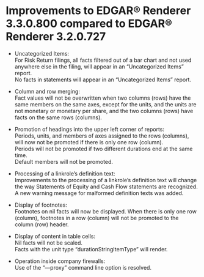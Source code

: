 # Improvements to EDGAR® Renderer 3.3.0.800 compared to EDGAR® Renderer 3.2.0.727

* Uncategorized Items:  
 For Risk Return filings, all facts filtered out of a bar chart and not used anywhere else in the filing, will appear in an “Uncategorized Items” report.  
 No facts in statements will appear in an “Uncategorized Items” report.

* Column and row merging:  
 Fact values will not be overwritten when two columns (rows) have the same members on the same axes, except for the units, and the units are not monetary or monetary per share, and the two columns (rows) have facts on the same rows (columns).

* Promotion of headings into the upper left corner of reports:  
 Periods, units, and members of axes assigned to the rows (columns), will now not be promoted if there is only one row (column).  
 Periods will not be promoted if two different durations end at the same time.  
 Default members will not be promoted.

* Processing of a linkrole’s definition text:  
 Improvements to the processing of a linkrole’s definition text will change the way Statements of Equity and Cash Flow statements are recognized.  
 A new warning message for malformed definition texts was added.

* Display of footnotes:  
 Footnotes on nil facts will now be displayed.
 When there is only one row (column), footnotes in a row (column) will not be promoted to the column (row) header.

* Display of content in table cells:  
 Nil facts will not be scaled.  
 Facts with the unit type “durationStringItemType” will render.  

* Operation inside company firewalls:  
 Use of the “—proxy” command line option is resolved.  
